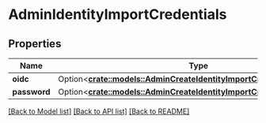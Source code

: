 # AdminIdentityImportCredentials

## Properties

Name | Type | Description | Notes
------------ | ------------- | ------------- | -------------
**oidc** | Option<[**crate::models::AdminCreateIdentityImportCredentialsOidc**](adminCreateIdentityImportCredentialsOidc.md)> |  | [optional]
**password** | Option<[**crate::models::AdminCreateIdentityImportCredentialsPassword**](adminCreateIdentityImportCredentialsPassword.md)> |  | [optional]

[[Back to Model list]](../README.md#documentation-for-models) [[Back to API list]](../README.md#documentation-for-api-endpoints) [[Back to README]](../README.md)


